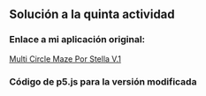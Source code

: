 ## Solución a la quinta actividad
### Enlace a mi aplicación original:
[Multi Circle Maze Por Stella V.1](https://editor.p5js.org/stellarkind/full/-m3a4ILCM)
### Código de p5.js para la versión modificada
